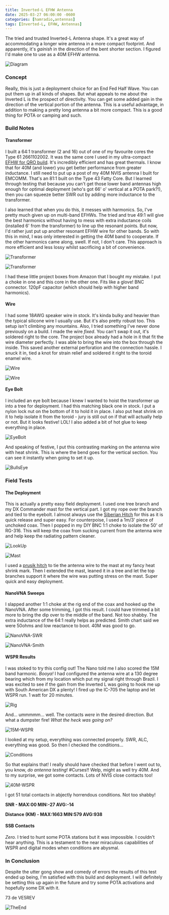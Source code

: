 ```yaml
---
title: Inverted-L EFHW Antenna
date: 2025-03-27 06:00:00 -0600
categories: [hamradio,antennas]
tags: [Inverted-L, EFHW, Antennas]
---
```


The tried and trusted Inverted-L Antenna shape. It's a great way of accommodating a longer wire antenna in a more compact footprint. And apparently, it's *gainish* in the direction of the bent shorter section. I figured I'd make one to use as a 40M EFHW antenna.

![Diagram](/assets/InvertedL/InvertedLDiagram.webp)

### Concept

Really, this is just a deployment choice for an End Fed Half Wave. You can put them up in all kinds of shapes. But what appeals to me about the Inverted L is the prospect of directivity. You can get some added gain in the direction of the vertical portion of the antenna. This is a useful advantage, in addition to making a pretty long antenna a bit more compact. This is a good thing for POTA or camping and such.

### Build Notes

#### Transformer 

I built a 64:1 transformer (2 and 16) out of one of my favourite cores the Type 61 2661102002. It was the same core I used in my ultra-compact [EFHW for QRO build](https://jrschultz.github.io/VE5REV/posts/EFHW-QRO/). It's incredibly efficient and has great thermals. I know that for 40M (and lower) you get better performance from greater inductance. I still need to put up a post of my 40M NVIS antenna I built for EMCOMM. That's an 81:1 built on the Type 43 Fatty Core. But I learned through testing that because you can't get those lower band antennas high enough for optimal deployment (who's got 66' o' vertical at a POTA park?!), then you can squeeze better SWR out by adding more inductance to the transformer.

I also learned that when you do this, it messes with harmonics. So, I've pretty much given up on multi-band EFHWs. The tried and true 49:1 will give the best harmonics without having to mess with extra inductance coils (installed 6' from the transformer) to line up the resonant points. But now, I'd rather just put up another resonant EFHW wire for other bands. So with this in mind, I was only interested in getting the 40M band to cooperate. If the other harmonics came along, swell. If not, I don't care. This approach is more efficient and less lossy whilst sacrificing a bit of convenience. 

![Transformer](/assets/InvertedL/IL02.webp)

![Transformer](/assets/InvertedL/IL03.webp)

I had these little project boxes from Amazon that I bought my mistake. I put a choke in one and this core in the other one. Fits like a glove! BNC connector. 120pF capacitor (which should help with higher band harmonics).

#### Wire 

I had some 18AWG speaker wire in stock. It's kinda bulky and heavier than the typical silicone wire I usually use. But it's also pretty robust too. This setup isn't climbing any mountains. Also, I tried something I've never done previously on a build. I made the wire *fixed*. You can't swap it out, it's soldered right to the core. The project box already had a hole in it that fit the wire diameter perfectly. I was able to bring the wire into the box through the inside. This saved another external perforation and the connection hassle. I snuck it in, tied a knot for strain relief and soldered it right to the toroid enamel wire.

![Wire](/assets/InvertedL/IL05.webp)

![Wire](/assets/InvertedL/IL04.webp)

#### Eye Bolt

I included an eye bolt because I knew I wanted to hoist the transformer up into a tree for deployment. I had this matching black one in stock. I put a nylon lock nut on the bottom of it to hold it in place. I also put heat shrink on it to help isolate it from the toroid - jury is still out on if that will actually help or not. But it looks festive! LOL! I also added a bit of hot glue to keep everything in place. 

![EyeBolt](/assets/InvertedL/IL06.webp)

And speaking of festive, I put this contrasting marking on the antenna wire with heat shrink. This is where the bend goes for the vertical section. You can see it instantly when going to set it up.

![BullsEye](/assets/InvertedL/IL08.webp)


### Field Tests

#### The Deployment 

This is actually a pretty easy field deployment. I used one tree branch and my DX Commander mast for the vertical part. I got my rope over the branch and tied to the eyebolt. I almost always use the [Siberian Hitch](https://youtu.be/y48xUXUWeGs?si=sr_7EULe9IiZPzF3&t=43) for this as it is quick release and super easy. For counterpoise, I used a 1m/3' piece of unchoked coax. Then I popped in my DIY BNC 1:1 choke to isolate the 50' of RG-316. This will keep the coax from sucking current from the antenna wire and help keep the radiating pattern cleaner.

![LookUp](/assets/InvertedL/IL11.webp)

![Mast](/assets/InvertedL/IL10.webp)

I used a [prusik hitch](https://youtu.be/EFHxQ5fiUvI?si=M0lDeDNWQWJyhChO) to tie the antenna wire to the mast at my fancy heat shrink mark. Then I extended the mast, leaned it in a tree and let the top branches support it where the wire was putting stress on the mast. Super quick and easy deployment. 

#### NanoVNA Sweeps

I slapped another 1:1 choke at the rig end of the coax and hooked up the NanoVNA. After some trimming, I got this result. I could have trimmed a bit more to bring the dip over to the middle of the band. Not too shabby. The extra inductance of the 64:1 really helps as predicted. Smith chart said we were 50ohms and low reactance to boot. 40M was good to go.

![NanoVNA-SWR](/assets/InvertedL/40M_L.webp)

![NanoVNA-Smith](/assets/InvertedL/40M_L-SMITH.webp)

#### WSPR Results

I was stoked to try this config out! The Nano told me I also scored the 15M band harmonic. *Booya!* I had configured the antenna wire at a 130 degree bearing which from my location which put my signal right through Brazil. I was excited to see if the gain from the Inverted L was going to hook me up with South American DX a plenty! I fired up the IC-705 the laptop and let WSPR run. 1 watt for 20 minutes.

![Rig](/assets/InvertedL/IL12.webp)

And... ummmmm... well. The contacts *were* in the desired direction. But what a dumpster fire! *What the heck was going on?*

![15M-WSPR](/assets/InvertedL/WSPR15MInvertedL.webp)

I looked at my setup, everything was connected properly. SWR, ALC, everything was good. So then I checked the conditions...

![Conditions](/assets/InvertedL/IL14.webp)

So that explains that! I really should have checked that before I went out to, you know, *do antenna testing*! #Curses!! Welp, might as well try 40M. And to my surprise, we got some contacts. Lots of NVIS close contacts too!

![40M-WSPR](/assets/InvertedL/WSPR40MInvertedL.webp)

I got 51 total contacts in abjectly horrendous conditions. Not too shabby! 

**SNR - MAX:00 MIN:-27 AVG:-14**

**Distance (KM) - MAX:1663 MIN:579 AVG:938**

#### SSB Contacts

*Zero.* I tried to hunt some POTA stations but it was impossible. I couldn't hear anything. This is a testament to the near miraculous capabilities of WSPR and digital modes when conditions are abysmal. 

### In Conclusion

Despite the utter gong show and comedy of errors the results of this test ended up being, I'm satisfied with this build and deployment. I will definitely be setting this up again in the future and try some POTA activations and hopefully some DX with it. 

73 de VE5REV

![TheEnd](/assets/InvertedL/IL16.webp)
